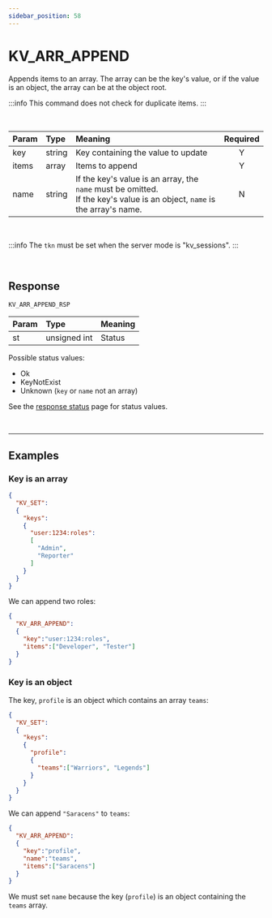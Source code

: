 ```yaml
---
sidebar_position: 58
---
```


# KV_ARR_APPEND
Appends items to an array. The array can be the key's value, or if the value is an object, the array can be at the object root.


:::info
This command does not check for duplicate items.
:::

<br/>


|Param|Type|Meaning|Required|
|:---|:---|:---|:---:|
|key|string|Key containing the value to update|Y|
|items|array|Items to append|Y|
|name|string|If the key's value is an array, the `name` must be omitted.<br/>If the key's value is an object, `name` is the array's name.|N|

<br/>

:::info
The `tkn` must be set when the server mode is "kv_sessions".
:::


<br/>

## Response

`KV_ARR_APPEND_RSP`

|Param|Type|Meaning|
|:---|:---|:---|
|st|unsigned int|Status|

Possible status values:

- Ok
- KeyNotExist
- Unknown (`key` or `name` not an array)

See the [response status](./../Statuses) page for status values.



<br/>
<hr/>


## Examples

### Key is an array

```json
{
  "KV_SET":
  {
    "keys":
    {
      "user:1234:roles":
      [
        "Admin",
        "Reporter"
      ]
    }
  }
}
```

We can append two roles:

```json
{
  "KV_ARR_APPEND":
  {
    "key":"user:1234:roles",    
    "items":["Developer", "Tester"]
  }
}
```

### Key is an object

The key, `profile` is an object which contains an array `teams`:

```json
{
  "KV_SET":
  {
    "keys":
    {
      "profile":
      {
        "teams":["Warriors", "Legends"]        
      }
    }
  }
}
```

We can append `"Saracens"` to `teams`:

```json
{
  "KV_ARR_APPEND":
  {    
    "key":"profile",    
    "name":"teams",
    "items":["Saracens"]
  }
}
```

We must set `name` because the key (`profile`) is an object containing the `teams` array.